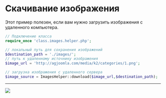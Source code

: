 
# Скачивание изображения #
Этот пример полезен, если вам нужно загрузить изображения с удаленного компьютера.
```php
// Подключение класса 
require_once 'class.images.helper.php'; 

// локальный путь для сохранения изображений
$destination_path = './images/'; 
// путь к удаленному источнику изображения
$image_url = 'http://agjoomla.com/media/k2/categories/1.png'; 

// загрузка изображения с удаленного сервера
$image_source = ImagesHelper::download($image_url,$destination_path);
```


---

<span>
<a href='http://www.gordejev.lv/'><img src='http://www.gordejev.lv/templates/gordejev/images/gora_88x31.png' /></a>
<br />
</span>
